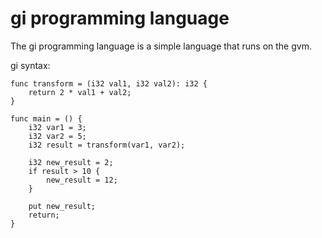 # gi programming language

The gi programming language is a simple language that runs on the gvm.

gi syntax:
```
func transform = (i32 val1, i32 val2): i32 {
	return 2 * val1 + val2;
}

func main = () {
	i32 var1 = 3;
	i32 var2 = 5;
	i32 result = transform(var1, var2);

	i32 new_result = 2;
	if result > 10 {
		new_result = 12;
	}

	put new_result;
	return;
}
```
